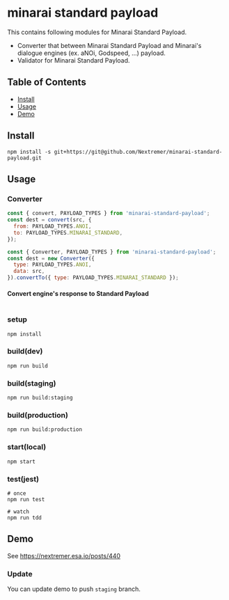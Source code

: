# minarai standard payload
This contains following modules for Minarai Standard Payload.

- Converter that between Minarai Standard Payload and Minarai's dialogue engines (ex. aNOi, Godspeed, ...) payload.
- Validator for Minarai Standard Payload.

## Table of Contents
- [Install](#install)
- [Usage](#usage)
- [Demo](#demo)

## Install

```shell
npm install -s git+https://git@github.com/Nextremer/minarai-standard-payload.git
```

## Usage
### Converter

```js
const { convert, PAYLOAD_TYPES } from 'minarai-standard-payload';
const dest = convert(src, {
  from: PAYLOAD_TYPES.ANOI,
  to: PAYLOAD_TYPES.MINARAI_STANDARD,
});

const { Converter, PAYLOAD_TYPES } from 'minarai-standard-payload';
const dest = new Converter({
  type: PAYLOAD_TYPES.ANOI,
  data: src,
}).convertTo({ type: PAYLOAD_TYPES.MINARAI_STANDARD });
```

#### Convert engine's response to Standard Payload

```js

```
### setup

```shell
npm install
```

### build(dev)

```shell
npm run build
```

### build(staging)

```shell
npm run build:staging
```

### build(production)

```shell
npm run build:production
```

### start(local)

```shell
npm start
```

### test(jest)

```shell
# once
npm run test

# watch
npm run tdd
```

## Demo

See https://nextremer.esa.io/posts/440

### Update

You can update demo to push `staging` branch.


